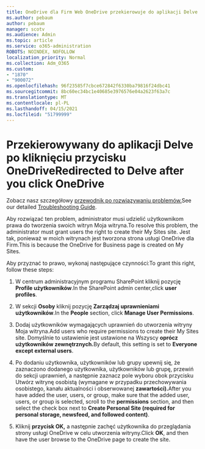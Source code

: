 ```yaml
---
title: OneDrive dla Firm Web OneDrive przekierowuje do aplikacji Delve
ms.author: pebaum
author: pebaum
manager: scotv
ms.audience: Admin
ms.topic: article
ms.service: o365-administration
ROBOTS: NOINDEX, NOFOLLOW
localization_priority: Normal
ms.collection: Adm_O365
ms.custom:
- "1870"
- "900072"
ms.openlocfilehash: 96f23585f7cbce672842f6330ba79816f24dbc41
ms.sourcegitcommit: 8bc60ec34bc1e40685e3976576e04a2623f63a7c
ms.translationtype: MT
ms.contentlocale: pl-PL
ms.lasthandoff: 04/15/2021
ms.locfileid: "51799999"
---
```

# <a name="redirected-to-delve-after-you-click-onedrive"></a><span data-ttu-id="98807-102">Przekierowywany do aplikacji Delve po kliknięciu przycisku OneDrive</span><span class="sxs-lookup"><span data-stu-id="98807-102">Redirected to Delve after you click OneDrive</span></span>

<span data-ttu-id="98807-103">Zobacz nasz szczegółowy [przewodnik po rozwiązywaniu problemów.](https://docs.microsoft.com/sharepoint/support/sites/troubleshooting-guide-for-sites-stopped-at-provisioning)</span><span class="sxs-lookup"><span data-stu-id="98807-103">See our detailed [Troubleshooting Guide](https://docs.microsoft.com/sharepoint/support/sites/troubleshooting-guide-for-sites-stopped-at-provisioning).</span></span>

<span data-ttu-id="98807-104">Aby rozwiązać ten problem, administrator musi udzielić użytkownikom prawa do tworzenia swoich witryn Moja witryna.</span><span class="sxs-lookup"><span data-stu-id="98807-104">To resolve this problem, the administrator must grant users the right to create their My Sites site.</span></span> <span data-ttu-id="98807-105">Jest tak, ponieważ w moich witrynach jest tworzona strona usługi OneDrive dla Firm.</span><span class="sxs-lookup"><span data-stu-id="98807-105">This is because the OneDrive for Business page is created on My Sites.</span></span>

<span data-ttu-id="98807-106">Aby przyznać to prawo, wykonaj następujące czynności:</span><span class="sxs-lookup"><span data-stu-id="98807-106">To grant this right, follow these steps:</span></span>

1. <span data-ttu-id="98807-107">W centrum administracyjnym programu SharePoint kliknij pozycję **Profile użytkowników**.</span><span class="sxs-lookup"><span data-stu-id="98807-107">In the SharePoint admin center,click **user profiles**.</span></span>

2. <span data-ttu-id="98807-108">W sekcji **Osoby** kliknij pozycję **Zarządzaj uprawnieniami użytkowników**.</span><span class="sxs-lookup"><span data-stu-id="98807-108">In the **People** section, click **Manage User Permissions**.</span></span>

3. <span data-ttu-id="98807-109">Dodaj użytkowników wymagających uprawnień do utworzenia witryny Moja witryna.</span><span class="sxs-lookup"><span data-stu-id="98807-109">Add users who require permissions to create their My Sites site.</span></span> <span data-ttu-id="98807-110">Domyślnie to ustawienie jest ustawione na Wszyscy **oprócz użytkowników zewnętrznych.**</span><span class="sxs-lookup"><span data-stu-id="98807-110">By default, this setting is set to **Everyone except external users**.</span></span>

4. <span data-ttu-id="98807-111">Po dodaniu użytkownika, użytkowników lub grupy upewnij się, że zaznaczono dodanego użytkownika,  użytkowników lub grupę, przewiń do sekcji uprawnień, a następnie zaznacz pole wyboru obok przycisku Utwórz witrynę osobistą (wymagane w przypadku przechowywania osobistego, kanału aktualności i obserwowanej **zawartości).**</span><span class="sxs-lookup"><span data-stu-id="98807-111">After you have added the user, users, or group, make sure that the added user, users, or group is selected, scroll to the **permissions** section, and then select the check box next to **Create Personal Site (required for personal storage, newsfeed, and followed content)**.</span></span>

5. <span data-ttu-id="98807-112">Kliknij **przycisk OK,** a następnie zachęć użytkownika do przeglądania strony usługi OneDrive w celu utworzenia witryny.</span><span class="sxs-lookup"><span data-stu-id="98807-112">Click **OK**, and then have the user browse to the OneDrive page to create the site.</span></span>

